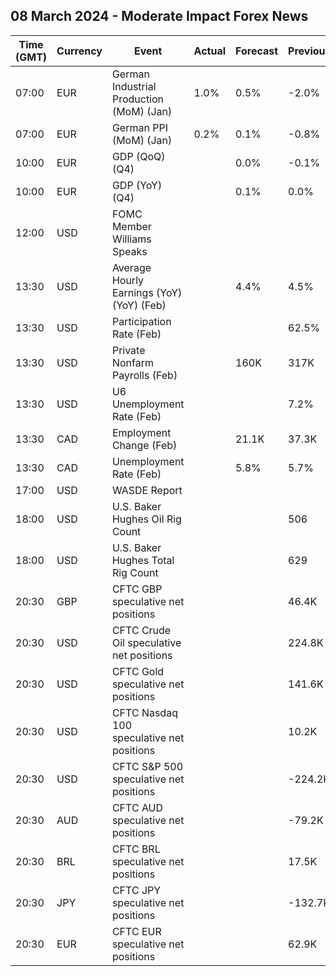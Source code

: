 ## 08 March 2024 - Moderate Impact Forex News

| Time (GMT) | Currency | Event | Actual | Forecast | Previous |
|------|----------|-------|--------|----------|----------|
| 07:00 | EUR | German Industrial Production (MoM) (Jan) | 1.0% | 0.5% | -2.0% |
| 07:00 | EUR | German PPI (MoM) (Jan) | 0.2% | 0.1% | -0.8% |
| 10:00 | EUR | GDP (QoQ) (Q4) |  | 0.0% | -0.1% |
| 10:00 | EUR | GDP (YoY) (Q4) |  | 0.1% | 0.0% |
| 12:00 | USD | FOMC Member Williams Speaks |  |  |  |
| 13:30 | USD | Average Hourly Earnings (YoY) (YoY) (Feb) |  | 4.4% | 4.5% |
| 13:30 | USD | Participation Rate (Feb) |  |  | 62.5% |
| 13:30 | USD | Private Nonfarm Payrolls (Feb) |  | 160K | 317K |
| 13:30 | USD | U6 Unemployment Rate (Feb) |  |  | 7.2% |
| 13:30 | CAD | Employment Change (Feb) |  | 21.1K | 37.3K |
| 13:30 | CAD | Unemployment Rate (Feb) |  | 5.8% | 5.7% |
| 17:00 | USD | WASDE Report |  |  |  |
| 18:00 | USD | U.S. Baker Hughes Oil Rig Count |  |  | 506 |
| 18:00 | USD | U.S. Baker Hughes Total Rig Count |  |  | 629 |
| 20:30 | GBP | CFTC GBP speculative net positions |  |  | 46.4K |
| 20:30 | USD | CFTC Crude Oil speculative net positions |  |  | 224.8K |
| 20:30 | USD | CFTC Gold speculative net positions |  |  | 141.6K |
| 20:30 | USD | CFTC Nasdaq 100 speculative net positions |  |  | 10.2K |
| 20:30 | USD | CFTC S&P 500 speculative net positions |  |  | -224.2K |
| 20:30 | AUD | CFTC AUD speculative net positions |  |  | -79.2K |
| 20:30 | BRL | CFTC BRL speculative net positions |  |  | 17.5K |
| 20:30 | JPY | CFTC JPY speculative net positions |  |  | -132.7K |
| 20:30 | EUR | CFTC EUR speculative net positions |  |  | 62.9K |
